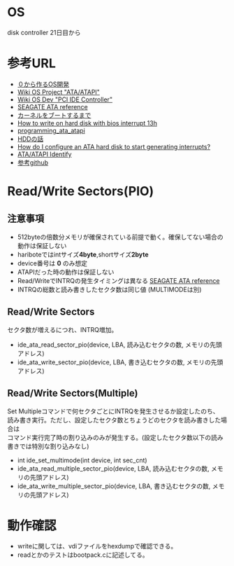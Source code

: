 # OS
disk controller
21日目から

# 参考URL
* [０から作るOS開発](http://homepage3.nifty.com/kap/soft/identify.htm)
* [Wiki OS Project "ATA/ATAPI"](http://www.wiki.os-project.jp/?ATA%EF%BC%8FATAPI)
* [Wiki OS Dev "PCI IDE Controller"](http://wiki.osdev.org/PCI_IDE_Controller)
* [SEAGATE ATA reference](ftp://ftp.seagate.com/acrobat/reference/111-1c.pdf)
* [カーネルをブートするまで](http://softwaretechnique.jp/OS_Development/index.html)
* [How to write on hard disk with bios interrupt 13h](http://stackoverflow.com/questions/9057670/how-to-write-on-hard-disk-with-bios-interrupt-13h)
* [programming_ata_atapi](https://code.google.com/p/kenos/wiki/programming_ata_atapi)
* [HDDの話](http://caspar.hazymoon.jp/OpenBSD/misc/hdd.html)
* [How do I configure an ATA hard disk to start generating interrupts?](http://stackoverflow.com/questions/858657/how-do-i-configure-an-ata-hard-disk-to-start-generating-interrupts)
* [ATA/ATAPI Identify](http://homepage3.nifty.com/kap/soft/identify.htm)
* [参考github](https://github.com/masami256/miko)
# Read/Write Sectors(PIO)
## 注意事項
* 512byteの倍数分メモリが確保されている前提で動く。確保してない場合の動作は保証しない
* hariboteではintサイズ**4byte**,shortサイズ**2byte**
* device番号は **0** のみ想定
* ATAPIだった時の動作は保証しない
* Read/WriteでINTRQの発生タイミングは異なる [SEAGATE ATA reference](ftp://ftp.seagate.com/acrobat/reference/111-1c.pdf)
* INTRQの総数と読み書きしたセクタ数は同じ値 (MULTIMODEは別)

## Read/Write Sectors
セクタ数が増えるにつれ、INTRQ増加。
* ide_ata_read_sector_pio(device, LBA, 読み込むセクタの数, メモリの先頭アドレス)
* ide_ata_write_sector_pio(device, LBA, 書き込むセクタの数, メモリの先頭アドレス)

## Read/Write Sectors(Multiple)
Set Multipleコマンドで何セクタごとにINTRQを発生させるか設定したのち、  
読み書き実行。ただし、設定したセクタ数とちょうどのセクタを読み書きした場合は  
コマンド実行完了時の割り込みのみが発生する。(設定したセクタ数以下の読み書きでは特別な割り込みなし)
* int ide_set_multimode(int device, int sec_cnt)
* ide_ata_read_multiple_sector_pio(device, LBA, 読み込むセクタの数, メモリの先頭アドレス)
* ide_ata_write_multiple_sector_pio(device, LBA, 書き込むセクタの数, メモリの先頭アドレス)

# 動作確認
* writeに関しては、vdiファイルをhexdumpで確認できる。
* readとかのテストはbootpack.cに記述してる。
